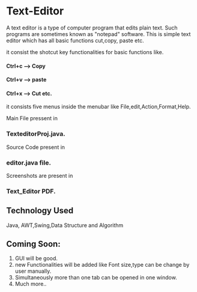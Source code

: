 # Text-Editor
A text editor is a type of computer program that edits plain text. Such programs are sometimes known as "notepad" software.
This is simple text editor which has all basic functions cut,copy, paste etc.

it consist the shotcut key functionalities for basic functions like.
#### Ctrl+c --> Copy
#### Ctrl+v --> paste
#### Ctrl+x --> Cut etc.
it consists five menus inside the menubar like File,edit,Action,Format,Help.

 
Main File pressent in 
### TexteditorProj.java.
Source Code present in 
### editor.java file.
Screenshots are present in 
### Text_Editor PDF.

## Technology Used
Java, AWT,Swing,Data Structure and Algorithm

## Coming Soon:
1. GUI will be good.
2. new Functionalities will be added like Font size,type can be change by user manually.
3. Simultaneously more than one tab can be opened in one window.
4. Much more..

